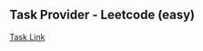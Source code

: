 ## Task Provider - Leetcode (easy)

[Task Link](https://leetcode.com/problems/minimum-changes-to-make-alternating-binary-string/description/?envType=daily-question&envId=2023-12-24)
